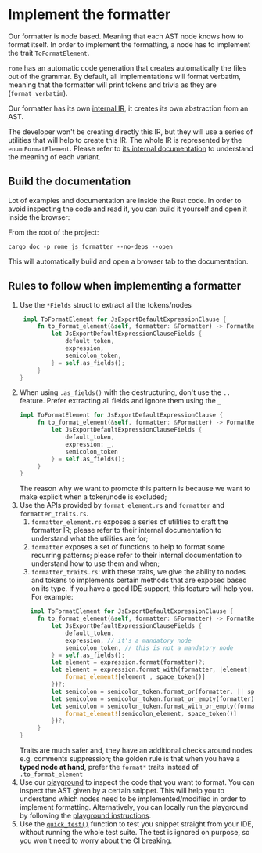 # Implement the formatter

Our formatter is node based. Meaning that each AST node knows how to format itself. In order to implement
the formatting, a node has to implement the trait `ToFormatElement`.

`rome` has an automatic code generation that creates automatically the files out of the grammar. 
By default, all implementations will format verbatim,
meaning that the formatter will print tokens and trivia as they are (`format_verbatim`).

Our formatter has its own [internal IR](https://en.wikipedia.org/wiki/Intermediate_representation), it creates its own abstraction from an AST.

The developer won't be creating directly this IR, but they will use a series of utilities that will help
to create this IR. The whole IR is represented by the `enum` `FormatElement`. Please refer to [its internal
documentation](#build-the-documentation) to understand the meaning of each variant.


## Build the documentation

Lot of examples and documentation are inside the Rust code. In order to avoid inspecting the code and 
read it, you can build it yourself and open it inside the browser:

From the root of the project: 

```shell
cargo doc -p rome_js_formatter --no-deps --open
```

This will automatically build and open a browser tab to the documentation.

## Rules to follow when implementing a formatter

1. Use the `*Fields` struct to extract all the tokens/nodes
   ```rust
    impl ToFormatElement for JsExportDefaultExpressionClause {
        fn to_format_element(&self, formatter: &Formatter) -> FormatResult<FormatElement> {
            let JsExportDefaultExpressionClauseFields {
                default_token,
                expression,
                semicolon_token,
            } = self.as_fields();
        }
   }
   ```
2. When using `.as_fields()` with the destructuring, don't use the `..` feature. Prefer extracting all fields and ignore them
   using the `_`
   ```rust
   impl ToFormatElement for JsExportDefaultExpressionClause {
        fn to_format_element(&self, formatter: &Formatter) -> FormatResult<FormatElement> {
            let JsExportDefaultExpressionClauseFields {
                default_token,
                expression: _,
                semicolon_token
            } = self.as_fields();
        }
   }
   ```
   The reason why we want to promote this pattern is because we want to make explicit when a token/node is excluded;
3. Use the APIs provided by `format_element.rs` and `formatter` and `formatter_traits.rs`. 
   1. `formatter_element.rs` exposes a series of utilities to craft the formatter IR; please refer to their internal
   documentation to understand what the utilities are for;
   2. `formatter` exposes a set of functions to help to format some recurring patterns; please refer to their internal
   documentation to understand how to use them and when;
   3. `formatter_traits.rs`: with these traits, we give the ability to nodes and tokens to implements certain methods
   that are exposed based on its type. If you have a good IDE support, this feature will help you. For example:
   ```rust
      impl ToFormatElement for JsExportDefaultExpressionClause {
        fn to_format_element(&self, formatter: &Formatter) -> FormatResult<FormatElement> {
            let JsExportDefaultExpressionClauseFields {
                default_token,
                expression, // it's a mandatory node
                semicolon_token, // this is not a mandatory node
            } = self.as_fields();
            let element = expression.format(formatter)?;
            let element = expression.format_with(formatter, |element| {
                format_element![element , space_token()]        
            })?;
            let semicolon = semicolon_token.format_or(formatter, || space_token())?;
            let semicolon = semicolon_token.format_or_empty(formatter)?;
            let semicolon = semicolon_token.format_with_or_empty(formatter, |semicolon_element| {
                format_element![semicolon_element, space_token()]  
            })?;
        }
   }
   ```
   Traits are much safer and, they have an additional checks around nodes e.g. comments suppression; the golden rule
   is that when you have a **typed node at hand**, prefer the `format*` traits instead of `.to_format_element`
4. Use our [playground](https://play.rome.tools) to inspect the code that you want to format. You can inspect
the AST given by a certain snippet. This will help you to understand which nodes need to be implemented/modified
in order to implement formatting. Alternatively, you can locally run the playground by following 
the [playground instructions](/crates/rome_playground/README.md).
5. Use the [`quick_test()`](https://github.com/rome/tools/blob/main/crates/rome_js_formatter/src/lib.rs#L597-L616) 
function to test you snippet straight from your IDE, without running the whole test suite. The test 
is ignored on purpose, so you won't need to worry about the CI breaking.